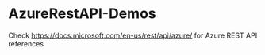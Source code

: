 # AzureRestAPI-Demos
 
Check https://docs.microsoft.com/en-us/rest/api/azure/ for Azure REST API references
